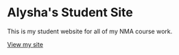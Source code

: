 # Alysha's Student Site

This is my student website for all of my NMA course work.

[View my site](https://AA-C-hub.github.io/studentsite/)